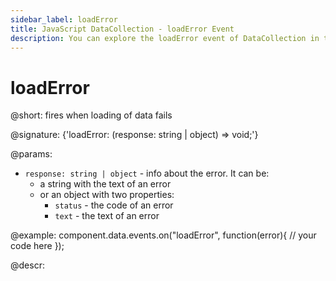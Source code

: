 ```yaml
---
sidebar_label: loadError
title: JavaScript DataCollection - loadError Event 
description: You can explore the loadError event of DataCollection in the documentation of the DHTMLX JavaScript UI library. Browse developer guides and API reference, try out code examples and live demos, and download a free 30-day evaluation version of DHTMLX Suite.
---
```


# loadError

@short: fires when loading of data fails

@signature: {'loadError: (response: string | object) => void;'}

@params:
- `response: string | object` - info about the error. It can be:
    - a string with the text of an error
    - or an object with two properties:
        - `status` - the code of an error
        - `text` - the text of an error

@example:
component.data.events.on("loadError", function(error){
    // your code here
});

@descr:

